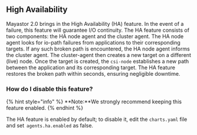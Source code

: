 ## High Availability 

Mayastor 2.0 brings in the High Availability (HA) feature. In the event of a failure, this feature will guarantee I/O continuity. 
The HA feature consists of two components: the HA node agent and the cluster agent. The HA node agent looks for io-path failures from applications to their corresponding targets. If any such broken path is encountered, the HA node agent informs the cluster agent. The cluster-agent then creates a new target on a different (live) node. Once the target is created, the `csi-node` establishes a new path between the application and its corresponding target. The HA feature restores the broken path within seconds, ensuring negligible downtime. 

### How do I disable this feature? 

{% hint style="info" %}
**Note:**We strongly recommend keeping this feature enabled.
{% endhint %}

The HA feature is enabled by default; to disable it, edit the `charts.yaml` file and set  `agents.ha.enabled` as false. 

